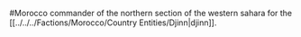 #Morocco 
commander of the northern section of the western sahara for the [[../../../Factions/Morocco/Country Entities/Djinn|djinn]].